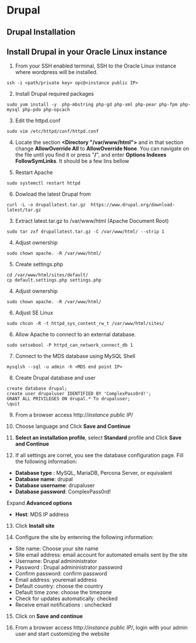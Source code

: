 # Drupal

## Drupal Installation

## Install Drupal in your Oracle Linux instance


1. From your SSH enabled terminal, SSH to the Oracle Linux instance where wordpress will be installed.

```
ssh -i <path/private key> opc@<instance public IP>
```


2. Install Drupal required packages

```
sudo yum install -y  php-mbstring php-gd php-xml php-pear php-fpm php-mysql php-pdo php-opcach           
```

3. Edit the httpd.conf

```
sudo vim /etc/httpd/conf/httpd.conf
```

4. Locate the section **<Directory "/var/www/html">** and in that section change **AllowOverride All** to **AllowOverride None**. You can navigate on the file until you find it or press "**/**", and enter **Options Indexes FollowSymLinks**. It should be a few lins bellow

5. Restart Apache

```
sudo systemctl restart httpd
```

6. Dowload the latest Drupal from  

```
curl -L -o drupallatest.tar.gz  https://www.drupal.org/download-latest/tar.gz
```

3. Extract latest.tar.gz to /var/www/html (Apache Document Root)

```
sudo tar zxf drupallatest.tar.gz -C /var/www/html/ --strip 1
```

4. Adjust ownership

```
sudo chown apache. -R /var/www/html/
```

5. Create settings.php

```
cd /var/www/html/sites/default/
cp default.settings.php settings.php
```

4. Adjust ownership

```
sudo chown apache. -R /var/www/html/
```

6. Adjust SE Linux

```
sudo chcon -R -t httpd_sys_content_rw_t /var/www/html/sites/
```

6. Allow Apache to connect to an external database.

```
sudo setsebool -P httpd_can_network_connect_db 1
```

7. Connect to the MDS database using MySQL Shell

```
mysqlsh --sql -u admin -h <MDS end point IP>
```

8. Create Drupal database and user

```
create database drupal;
create user drupaluser IDENTIFIED BY 'ComplexPass0rd!';
GRANT ALL PRIVILEGES ON drupal.* To drupaluser;
\quit
```

9. From a browser access http://*instance public IP*/

10. Choose language and Click **Save and Continue**

11. **Select an installation profile**, select **Standard** profile and Click **Save and Continue**

12. If all settings are corret, you see the database configuration page. Fill the following information:

* **Database type** : MySQL, MariaDB, Percona Server, or equivalent
* **Database name**: drupal
* **Database username**: drupaluser
* **Database password**: ComplexPass0rd!

Expand **Advanced options**

* **Host**: MDS IP address

13. Click **Install site** 

14. Configure the site by entenring the following information:

* Site name: Choose your site name
* Site email address: email account for automated emails sent by the site
* Username: Drupal admininistrator
* Password : Drupal admininistrator password
* Confirm password: confirm password
* Email address: youremail address
* Default country: choose the country
* Default time zone: choose the timezone
* Check for updates automatically: checked
* Receive email notifications : unchecked

15. Click on **Save and continue**

15. From a browser access http://*instance public IP*/, login with your admin user and start customizing the website
